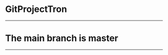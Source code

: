# GitProjectTron
*******************************
  # The main branch is master
*******************************
